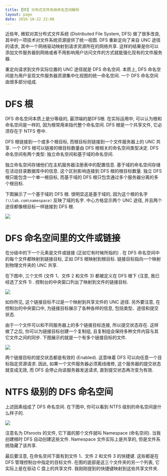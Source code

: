 ```yaml
---
title: [转] 分布式文件系统命名空间解析
layout: page
date: 2016-10-22 22:08
---
```


近些年, 微软对其分布式文件系统 (Distributed File System, DFS) 做了很多改良, 其中的一项技术对文件系统资源提供了统一视图. DFS 重新定向了来自 UNC 途径的请求, 其中一个网络驱动映射到请求资源所在的网络共享. 这样的结果是你可以添加文件服务器到网络或者不用影响用户访问文件的方式就能强化现有的文件服务器.

重定向请求到文件实际位置的 UNC 途径就是 DFS 命名空间. 本质上, DFS 命名空间是为用户呈现文件服务器资源集中化视图的统一命名空间. 一个 DFS 命名空间由很多部分组成.

# DFS 根

DFS 命名空间本质上是分等级的, 最顶端的是DFS根. 在实际运用中, 可以认为根和命名空间是一样的, 因为根常用来指代整个命名空间. DFS 根是一个共享文件, 它必须存在于 NTFS 卷中.

DFS 根链接到一个或多个根目标, 而根目标则链接到一个文件服务器上的 UNC 共享. 一个 DFS 根可以链接的根目标数量由 DFS 根相关的命名空间类型决定. DFS 命名空间有两个类型: 独立命名空间和基于域的命名空间.

独立命名空间存储他们在主机服务器注册表中的配置信息. 基于域的命名空间存储在活动目录数据库中的信息. 这个区别影响连接到 DFS 根的根目标数量. 独立 DFS 根只能包含一个单一根目标, 而基于域的 DFS 根只包含通过多个服务器分离的多个根目标.

下图展示了一个基于域的 DFS 根. 很明显这是基于域的, 因为这个根的名字 `(\\lab.com\namespace)` 反映了域的名字. 中心方格显示两个 UNC 途径, 并且两个途径都像根目标一样链接到 DFS 根.

![](http://wiki.smallcpp.com/static/images/分布式文件系统命名空间解析/DFS根连接到一个或多个根目标.png)

# DFS 命名空间里的文件或链接

在分级中的下一个元素是文件或链接 (正如它有时候所指的) . 在 DFS 命名空间中的每个文件都映射到链接目标, 正如 DFS 根映射到根目标. 链接目标指向一个映射到物理文件夹的 UNC 共享.

在下图中, 三个文件 (文件 1、文件 2 和文件 3) 都被定义在 DFS 根下 (注意, 我已经选了文件 1) . 控制台的中央窗口列出了映射到文件的链接目标.

![](http://wiki.smallcpp.com/static/images/分布式文件系统命名空间解析/每个文件都映射到链接目标.png)

如你所见, 这个链接目标不过是一个映射到共享文件的 UNC 途径. 另外要注意, 在控制台的中央窗口中, 为链接目标展示了各种各样的信息, 包括类型、途径和提交状态.

由于一个文件可以和不同服务器上的多个链接目标连接, 所以提交状态存在. 这样做了之后, 你可以为链接目标创建一个复制组, 且复制组会保持多种文件内容与其它文件之间的同步. 下图展示的就是一个有多个链接目标的文件.

![](http://wiki.smallcpp.com/static/images/分布式文件系统命名空间解析/多个链接目标.png)

两个链接目标的提交状态都是有效的 (Enabled). 这意味着 DFS 可以向任意一个目标指定资源请求. 因此, 如果一个文件服务器必须离线维修, 这个服务器的提交状态就变成无效, 而 DFS 会停止向该服务器发送请求, 直到提交状态再次变为有效.

# NTFS 级别的 DFS 命名空间

上述因素组成了 DFS 命名空间. 在下图中, 你可以看到 NTFS 级别的命名空间是什么样子的.

![](http://wiki.smallcpp.com/static/images/分布式文件系统命名空间解析/驱动C盘上的DFS内容.png)

注意名为 Dfsroots 的文件, 它下面的那个文件就叫 Namespace (命名空间). 当我创建根时 DFS 自动创建这些文件. Namespace 文件实际上是共享的, 但是文件系统隐藏了该共享.

最后要注意, 在命名空间下面有到文件 1、文件 2 和文件 3 的快捷键. 这些都是在 DFS 管理控制台中指定的目标文件. 在图的底部是这三个文件夹的另一个列表, 它实际上是在驱动 C 盘上的共享文件. 我刚刚提到的快捷键映射到这些共享文件夹.
